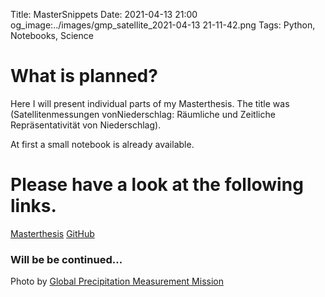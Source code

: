 Title: MasterSnippets
Date: 2021-04-13 21:00
og_image:../images/gmp_satellite_2021-04-13 21-11-42.png
Tags: Python, Notebooks, Science

# What is planned?
Here I will present individual parts of my Masterthesis.
The title was (Satellitenmessungen vonNiederschlag: Räumliche und Zeitliche Repräsentativität von Niederschlag).

At first a small notebook is already available.

# Please have a look at the following links.
[Masterthesis](https://diglib.uibk.ac.at/urn:nbn:at:at-ubi:1-29018)
[GitHub](https://github.com/markusgoller/master_snippets)

### Will be be continued...

Photo by [Global Precipitation Measurement Mission](https://gpm.nasa.gov/missions/GPM)